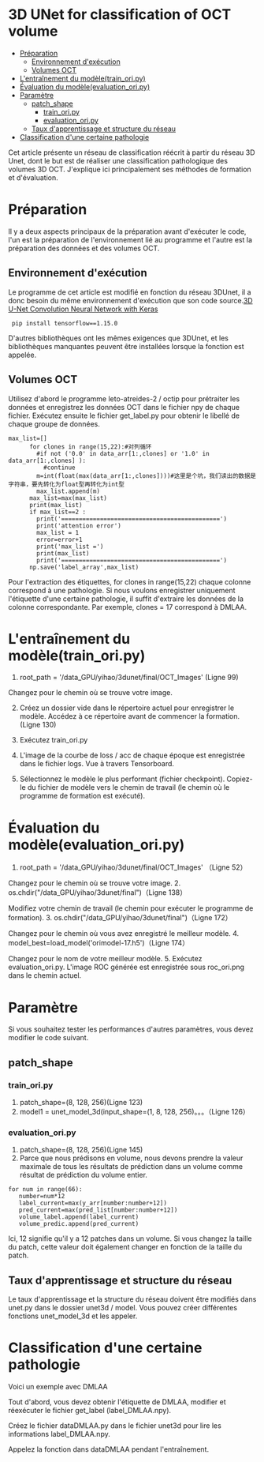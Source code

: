 3D UNet for classification of OCT volume
=============================================

<!-- TOC depthFrom:1 depthTo:6 withLinks:1 updateOnSave:1 orderedList:0 -->

- [Préparation](#prparation)
	- [Environnement d'exécution](#environnement-dexcution)
	- [Volumes OCT](#volumes-oct)
- [L'entraînement du modèle(train_ori.py)](#lentranement-du-modletrainoripy)
- [Évaluation du modèle(evaluation_ori.py)](#valuation-du-modleevaluationoripy)
- [Paramètre](#paramtre)
	- [patch_shape](#patchshape)
		- [train_ori.py](#trainoripy)
		- [evaluation_ori.py](#evaluationoripy)
	- [Taux d'apprentissage et structure du réseau](#taux-dapprentissage-et-structure-du-rseau)
- [Classification d'une certaine pathologie](#classification-dune-certaine-pathologie)

<!-- /TOC -->

Cet article présente un réseau de classification réécrit à partir du réseau 3D Unet, dont le but est de réaliser une classification pathologique des volumes 3D OCT. J'explique ici principalement ses méthodes de formation et d'évaluation.

# Préparation

Il y a deux aspects principaux de la préparation avant d'exécuter le code, l'un est la préparation de l'environnement lié au programme et l'autre est la préparation des données et des volumes OCT.

## Environnement d'exécution

Le programme de cet article est modifié en fonction du réseau 3DUnet, il a donc besoin du même environnement d'exécution que son code source.[3D U-Net Convolution Neural Network with Keras](https://github.com/ellisdg/3DUnetCNN)
```
 pip install tensorflow==1.15.0
```
D'autres bibliothèques ont les mêmes exigences que 3DUnet, et les bibliothèques manquantes peuvent être installées lorsque la fonction est appelée.

## Volumes OCT

Utilisez d'abord le programme leto-atreides-2 / octip pour prétraiter les données et enregistrez les données OCT dans le fichier npy de chaque fichier.
Exécutez ensuite le fichier get_label.py pour obtenir le libellé de chaque groupe de données.
```
max_list=[]
      for clones in range(15,22):#对列循环
        #if not ('0.0' in data_arr[1:,clones] or '1.0' in data_arr[1:,clones] ):
          #continue
        m=int(float(max(data_arr[1:,clones])))#这里是个坑，我们读出的数据是字符串，要先转化为float型再转化为int型
        max_list.append(m)
      max_list=max(max_list)
      print(max_list)
      if max_list==2 :
        print('=============================================')
        print('attention error')
        max_list = 1
        error=error+1
        print('max_list =')
        print(max_list)
        print('=============================================')
      np.save('label_array',max_list)
```
Pour l'extraction des étiquettes, for clones in range(15,22) chaque colonne correspond à une pathologie. Si nous voulons enregistrer uniquement l'étiquette d'une certaine pathologie, il suffit d'extraire les données de la colonne correspondante. Par exemple, clones = 17 correspond à DMLAA.

# L'entraînement du modèle(train_ori.py)
1. root_path = '/data_GPU/yihao/3dunet/final/OCT_Images' (Ligne 99)

  Changez pour le chemin où se trouve votre image.

2. Créez un dossier vide dans le répertoire actuel pour enregistrer le modèle. Accédez à ce répertoire avant de commencer la formation. (Ligne 130)

3. Exécutez train_ori.py

4. L'image de la courbe de loss / acc de chaque époque est enregistrée dans le fichier logs. Vue à travers Tensorboard.

5. Sélectionnez le modèle le plus performant (fichier checkpoint). Copiez-le du fichier de modèle vers le chemin de travail (le chemin où le programme de formation est exécuté).


# Évaluation du modèle(evaluation_ori.py)
1. root_path = '/data_GPU/yihao/3dunet/final/OCT_Images' （Ligne 52）

  Changez pour le chemin où se trouve votre image.
2. os.chdir("/data_GPU/yihao/3dunet/final")（Ligne 138）

   Modifiez votre chemin de travail (le chemin pour exécuter le programme de formation).
3. os.chdir("/data_GPU/yihao/3dunet/final")（Ligne 172）

  Changez pour le chemin où vous avez enregistré le meilleur modèle.
4. model_best=load_model('orimodel-17.h5')（Ligne 174）

   Changez pour le nom de votre meilleur modèle.
5. Exécutez evaluation_ori.py. L'image ROC générée est enregistrée sous roc_ori.png dans le chemin actuel.

# Paramètre
Si vous souhaitez tester les performances d'autres paramètres, vous devez modifier le code suivant.

## patch_shape

### train_ori.py
1. patch_shape=(8, 128, 256)(Ligne 123)
2. model1 = unet_model_3d(input_shape=(1, 8, 128, 256)。。。（Ligne 126）

### evaluation_ori.py
1. patch_shape=(8, 128, 256)(Ligne 145)
2. Parce que nous prédisons en volume, nous devons prendre la valeur maximale de tous les résultats de prédiction dans un volume comme résultat de prédiction du volume entier.
```
for num in range(66):
   number=num*12
   label_current=max(y_arr[number:number+12])
   pred_current=max(pred_list[number:number+12])
   volume_label.append(label_current)
   volume_predic.append(pred_current)
```
Ici, 12 signifie qu'il y a 12 patches dans un volume. Si vous changez la taille du patch, cette valeur doit également changer en fonction de la taille du patch.

## Taux d'apprentissage et structure du réseau
Le taux d'apprentissage et la structure du réseau doivent être modifiés dans unet.py dans le dossier unet3d / model. Vous pouvez créer différentes fonctions unet_model_3d et les appeler.

# Classification d'une certaine pathologie
Voici un exemple avec DMLAA

Tout d'abord, vous devez obtenir l'étiquette de DMLAA, modifier et réexécuter le fichier get_label (label_DMLAA.npy).

Créez le fichier dataDMLAA.py dans le fichier unet3d pour lire les informations label_DMLAA.npy.

Appelez la fonction dans dataDMLAA pendant l'entraînement.
